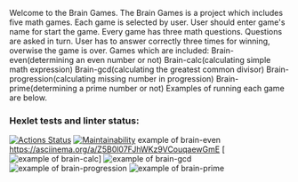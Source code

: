 Welcome to the Brain Games.
The Brain Games is a project which includes five math games.
Each game is selected by user. User should enter game's name for start the game.
Every game has three math questions. Questions are asked in turn.
User has to answer correctly three times for winning, overwise the game is over.
Games which are included:
Brain-even(determining an even number or not)
Brain-calc(calculating simple math expression)
Brain-gcd(calculating the greatest common divisor)
Brain-progression(calculating missing number in progression)
Brain-prime(determining a prime number or not)
Examples of running each game are below.
### Hexlet tests and linter status:
[![Actions Status](https://github.com/ramisphoto/python-project-49/workflows/hexlet-check/badge.svg)](https://github.com/ramisphoto/python-project-49/actions)
[![Maintainability](https://api.codeclimate.com/v1/badges/99b0d981cd00b575104c/maintainability)](https://codeclimate.com/github/ramissabirzyanov/python-project-49/maintainability)
example of brain-even https://asciinema.org/a/Z5B0l07FJhWKz9VCouqaewGmE
[![example of brain-calc](https://asciinema.org/a/eu3awrwaypDH7K7yFvQqKFx9W)]
![example of brain-gcd](https://asciinema.org/a/bnZ8lQ723SkjxITVwZmJSscyL)
![example of brain-progression](https://asciinema.org/a/jrwxoNDEnKQVbsK3vLcss8nWz)
![example of brain-prime](https://asciinema.org/a/X3zVPAszWMgS1pdC35cA6hmtd)
